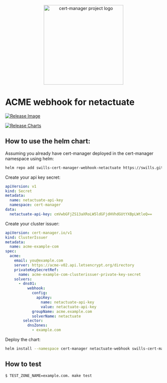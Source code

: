 <p align="center">
  <img src="https://raw.githubusercontent.com/cert-manager/cert-manager/d53c0b9270f8cd90d908460d69502694e1838f5f/logo/logo-small.png" height="256" width="256" alt="cert-manager project logo" />
</p>

# ACME webhook for netactuate

[![Release Image](https://github.com/swills/cert-manager-webhook-netactuate/actions/workflows/release-docker.yml/badge.svg)](https://github.com/swills/cert-manager-webhook-netactuate/actions/workflows/release-docker.yml)

[![Release Charts](https://github.com/swills/cert-manager-webhook-netactuate/actions/workflows/release-charts.yml/badge.svg)](https://github.com/swills/cert-manager-webhook-netactuate/actions/workflows/release-charts.yml)

## How to use the helm chart:

Assuming you already have cert-manager deployed in the cert-manager namespace using helm:

```bash
helm repo add swills-cert-manager-webhook-netactuate https://swills.github.io/cert-manager-webhook-netactuate/
```

Create your api key secret:
```yaml
apiVersion: v1
kind: Secret
metadata:
  name: netactuate-api-key
  namespace: cert-manager
data:
  netactuate-api-key: cmVwbGFjZS13aXRoLW5ldGFjdHVhdGUtYXBpLWtleQ==
```

Create your cluster issuer:
```yaml
apiVersion: cert-manager.io/v1
kind: ClusterIssuer
metadata:
  name: acme-example-com
spec:
  acme:
    email: you@example.com
    server: https://acme-v02.api.letsencrypt.org/directory
    privateKeySecretRef:
      name: acme-example-com-clusterissuer-private-key-secret
    solvers:
      - dns01:
          webhook:
            config:
              apiKey:
                name: netactuate-api-key
                value: netactuate-api-key
            groupName: acme.example.com
            solverName: netactuate
        selector:
          dnsZones:
            - example.com
```

Deploy the chart:
```bash
helm install --namespace cert-manager netactuate-webhook swills-cert-manager-webhook-netactuate/netactuate-webhook
```

## How to test
```bash
$ TEST_ZONE_NAME=example.com. make test
```
